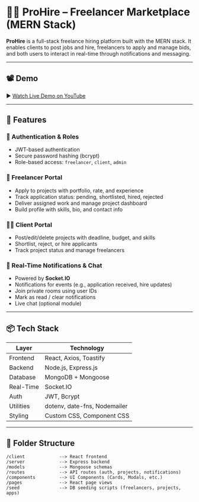 # 🧑‍💻 ProHire – Freelancer Marketplace (MERN Stack)

**ProHire** is a full-stack freelance hiring platform built with the MERN stack. It enables clients to post jobs and hire, freelancers to apply and manage bids, and both users to interact in real-time through notifications and messaging.

---

## 📽️ Demo

▶️ [Watch Live Demo on YouTube](https://youtu.be/qKVfBD8BHJQ)

---

## 🚀 Features

### 🔐 Authentication & Roles
- JWT-based authentication
- Secure password hashing (bcrypt)
- Role-based access: `freelancer`, `client`, `admin`

### 👤 Freelancer Portal
- Apply to projects with portfolio, rate, and experience
- Track application status: pending, shortlisted, hired, rejected
- Deliver assigned work and manage project dashboard
- Build profile with skills, bio, and contact info

### 🧑‍💼 Client Portal
- Post/edit/delete projects with deadline, budget, and skills
- Shortlist, reject, or hire applicants
- Track project status and manage freelancers

### 🔔 Real-Time Notifications & Chat
- Powered by **Socket.IO**
- Notifications for events (e.g., application received, hire updates)
- Join private rooms using user IDs
- Mark as read / clear notifications
- Live chat (optional module)

---

## 📦 Tech Stack

| Layer       | Technology                        |
|-------------|-----------------------------------|
| Frontend    | React, Axios, Toastify            |
| Backend     | Node.js, Express.js               |
| Database    | MongoDB + Mongoose                |
| Real-Time   | Socket.IO                         |
| Auth        | JWT, Bcrypt                       |
| Utilities   | dotenv, date-fns, Nodemailer      |
| Styling     | Custom CSS, Component CSS         |

---

## 📁 Folder Structure

```text
/client             --> React frontend  
/server             --> Express backend  
/models             --> Mongoose schemas  
/routes             --> API routes (auth, projects, notifications)  
/components         --> UI Components (Cards, Modals, etc.)  
/pages              --> React page views  
/seed               --> DB seeding scripts (freelancers, projects, apps)  

